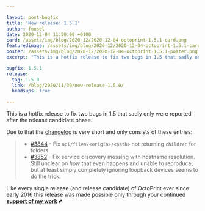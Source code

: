 ```yaml
---

layout: post-bugfix
title: 'New release: 1.5.1'
author: foosel
date: 2020-12-04 11:50:00 +0100
card: /assets/img/blog/2020-12/2020-12-04-octoprint-1.5.1-card.png
featuredimage: /assets/img/blog/2020-12/2020-12-04-octoprint-1.5.1-card.png
poster: /assets/img/blog/2020-12/2020-12-04-octoprint-1.5.1-poster.png
excerpt: "This is a hotfix release to fix two bugs in 1.5 that sadly only were reported after the release candidate phase."

bugfix: 1.5.1
release:
  tag: 1.5.0
  link: /blog/2020/11/30/new-release-1.5.0/
  headsups: true

---
```


This is a hotfix release to fix two bugs in 1.5 that sadly only were reported after the release candidate phase.

Due to that the [changelog](https://github.com/OctoPrint/OctoPrint/releases/tag/1.5.1) is very short and only consists
of these entries:

>  * [#3844](https://github.com/OctoPrint/OctoPrint/issues/3844) - Fix `api/files/<origin>/<path>` not returning `children` for folders
>  * [#3852](https://github.com/OctoPrint/OctoPrint/issues/3852) - Fix service discovery messing with hostname resolution. Still unclear on *how* that even happens and unable to reproduce, but at least simply completely ignoring loopback devices seems to do the trick.

Like every single release (and release candidate) of OctoPrint ever since early 2016 this release was made possible only
through your continued **[support of my work](/support-octoprint/)** 💕
